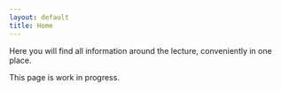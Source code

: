 ```yaml
---
layout: default
title: Home
---
```


Here you will find all information around the lecture, conveniently in one place.

This page is work in progress.
